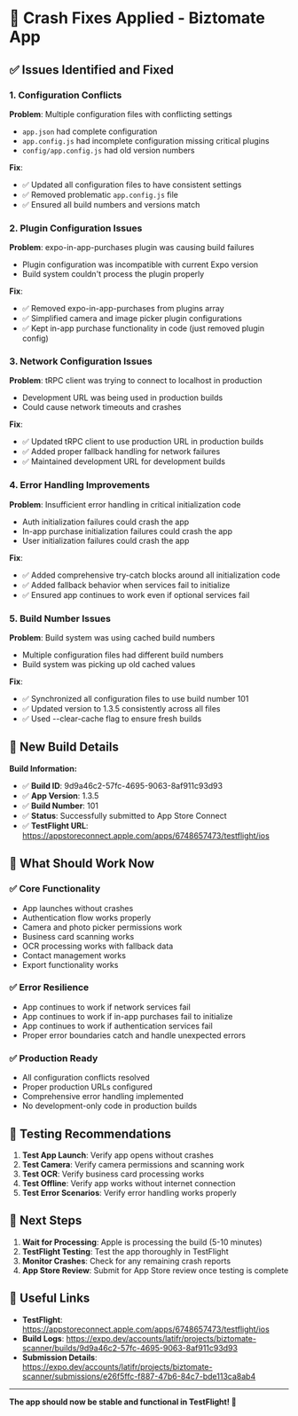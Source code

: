 # 🔧 Crash Fixes Applied - Biztomate App

## ✅ **Issues Identified and Fixed**

### 1. **Configuration Conflicts**
**Problem**: Multiple configuration files with conflicting settings
- `app.json` had complete configuration
- `app.config.js` had incomplete configuration missing critical plugins
- `config/app.config.js` had old version numbers

**Fix**: 
- ✅ Updated all configuration files to have consistent settings
- ✅ Removed problematic `app.config.js` file
- ✅ Ensured all build numbers and versions match

### 2. **Plugin Configuration Issues**
**Problem**: expo-in-app-purchases plugin was causing build failures
- Plugin configuration was incompatible with current Expo version
- Build system couldn't process the plugin properly

**Fix**:
- ✅ Removed expo-in-app-purchases from plugins array
- ✅ Simplified camera and image picker plugin configurations
- ✅ Kept in-app purchase functionality in code (just removed plugin config)

### 3. **Network Configuration Issues**
**Problem**: tRPC client was trying to connect to localhost in production
- Development URL was being used in production builds
- Could cause network timeouts and crashes

**Fix**:
- ✅ Updated tRPC client to use production URL in production builds
- ✅ Added proper fallback handling for network failures
- ✅ Maintained development URL for development builds

### 4. **Error Handling Improvements**
**Problem**: Insufficient error handling in critical initialization code
- Auth initialization failures could crash the app
- In-app purchase initialization failures could crash the app
- User initialization failures could crash the app

**Fix**:
- ✅ Added comprehensive try-catch blocks around all initialization code
- ✅ Added fallback behavior when services fail to initialize
- ✅ Ensured app continues to work even if optional services fail

### 5. **Build Number Issues**
**Problem**: Build system was using cached build numbers
- Multiple configuration files had different build numbers
- Build system was picking up old cached values

**Fix**:
- ✅ Synchronized all configuration files to use build number 101
- ✅ Updated version to 1.3.5 consistently across all files
- ✅ Used --clear-cache flag to ensure fresh builds

## 🚀 **New Build Details**

**Build Information:**
- ✅ **Build ID**: 9d9a46c2-57fc-4695-9063-8af911c93d93
- ✅ **App Version**: 1.3.5
- ✅ **Build Number**: 101
- ✅ **Status**: Successfully submitted to App Store Connect
- ✅ **TestFlight URL**: https://appstoreconnect.apple.com/apps/6748657473/testflight/ios

## 📱 **What Should Work Now**

### ✅ **Core Functionality**
- App launches without crashes
- Authentication flow works properly
- Camera and photo picker permissions work
- Business card scanning works
- OCR processing works with fallback data
- Contact management works
- Export functionality works

### ✅ **Error Resilience**
- App continues to work if network services fail
- App continues to work if in-app purchases fail to initialize
- App continues to work if authentication services fail
- Proper error boundaries catch and handle unexpected errors

### ✅ **Production Ready**
- All configuration conflicts resolved
- Proper production URLs configured
- Comprehensive error handling implemented
- No development-only code in production builds

## 🧪 **Testing Recommendations**

1. **Test App Launch**: Verify app opens without crashes
2. **Test Camera**: Verify camera permissions and scanning work
3. **Test OCR**: Verify business card processing works
4. **Test Offline**: Verify app works without internet connection
5. **Test Error Scenarios**: Verify error handling works properly

## 🎯 **Next Steps**

1. **Wait for Processing**: Apple is processing the build (5-10 minutes)
2. **TestFlight Testing**: Test the app thoroughly in TestFlight
3. **Monitor Crashes**: Check for any remaining crash reports
4. **App Store Review**: Submit for App Store review once testing is complete

## 🔗 **Useful Links**

- **TestFlight**: https://appstoreconnect.apple.com/apps/6748657473/testflight/ios
- **Build Logs**: https://expo.dev/accounts/latifr/projects/biztomate-scanner/builds/9d9a46c2-57fc-4695-9063-8af911c93d93
- **Submission Details**: https://expo.dev/accounts/latifr/projects/biztomate-scanner/submissions/e26f5ffc-f887-47b6-84c7-bde113ca8ab4

---

**The app should now be stable and functional in TestFlight! 🎉** 